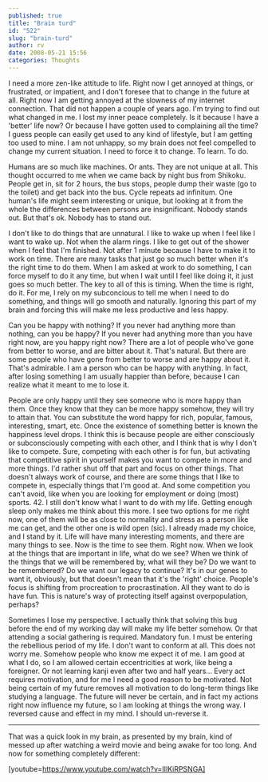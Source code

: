 ```yaml
---
published: true
title: "Brain turd"
id: "522"
slug: "brain-turd"
author: rv
date: 2008-05-21 15:56
categories: Thoughts
---
```

I need a more zen-like attitude to life. Right now I get annoyed at things, or frustrated, or impatient, and I don't foresee that to change in the future at all. Right now I am getting annoyed at the slowness of my internet connection. That did not happen a couple of years ago. I'm trying to find out what changed in me. I lost my inner peace completely. Is it because I have a 'better' life now? Or because I have gotten used to complaining all the time? I guess people can easily get used to any kind of lifestyle, but I am getting too used to mine. I am not unhappy, so my brain does not feel compelled to change my current situation. I need to force it to change. To learn. To do.

Humans are so much like machines. Or ants. They are not unique at all. This thought occurred to me when we came back by night bus from Shikoku. People get in, sit for 2 hours, the bus stops, people dump their waste (go to the toilet) and get back into the bus. Cycle repeats ad infinitum. One human's life might seem interesting or unique, but looking at it from the whole the differences between persons are insignificant. Nobody stands out. But that's ok. Nobody has to stand out.

I don't like to do things that are unnatural. I like to wake up when I feel like I want to wake up. Not when the alarm rings. I like to get out of the shower when I feel that I'm finished. Not after 1 minute because I have to make it to work on time. There are many tasks that just go so much better when it's the right time to do them. When I am asked at work to do something, I can force myself to do it any time, but when I wait until I feel like doing it, it just goes so much better. The key to all of this is timing. When the time is right, do it. For me, I rely on my subconcious to tell me when I need to do something, and things will go smooth and naturally. Ignoring this part of my brain and forcing this will make me less productive and less happy.

Can you be happy with nothing? If you never had anything more than nothing, can you be happy? If you never had anything more than you have right now, are you happy right now? There are a lot of people who've gone from better to worse, and are bitter about it. That's natural. But there are some people who have gone from better to worse and are happy about it. That's admirable. I am a person who can be happy with anything. In fact, after losing something I am usually happier than before, because I can realize what it meant to me to lose it.

People are only happy until they see someone who is more happy than them. Once they know that they can be more happy somehow, they will try to attain that. You can substitute the word happy for rich, popular, famous, interesting, smart, etc. Once the existence of something better is known the happiness level drops. I think this is because people are either consciously or subconsciously competing with each other, and I think that is why I don't like to compete. Sure, competing with each other is for fun, but activating that competitive spirit in yourself makes you want to compete in more and more things. I'd rather shut off that part and focus on other things. That doesn't always work of course, and there are some things that I like to compete in, especially things that I'm good at. And some competition you can't avoid, like when you are looking for employment or doing (most) sports.
42. I still don't know what I want to do with my life. Getting enough sleep only makes me think about this more. I see two options for me right now, one of them will be as close to normality and stress as a person like me can get, and the other one is wild open (sic). I already made my choice, and I stand by it. Life will have many interesting moments, and there are many things to see. Now is the time to see them. Right now.
When we look at the things that are important in life, what do we see? When we think of the things that we will be remembered by, what will they be? Do we want to be remembered? Do we want our legacy to continue? It's in our genes to want it, obviously, but that doesn't mean that it's the 'right' choice. People's focus is shifting from procreation to procrastination. All they want to do is have fun. This is nature's way of protecting itself against overpopulation, perhaps?

Sometimes I lose my perspective. I actually think that solving this bug before the end of my working day will make my life better somehow. Or that attending a social gathering is required. Mandatory fun. I must be entering the rebellious period of my life. I don't want to conform at all. This does not worry me. Somehow people who know me expect it of me. I am good at what I do, so I am allowed certain eccentricities at work, like being a foreigner. Or not learning kanji even after two and half years... Every act requires motivation, and for me I need a good reason to be motivated. Not being certain of my future removes all motivation to do long-term things like studying a language. The future will never be certain, and in fact my actions right now influence my future, so I am looking at things the wrong way. I reversed cause and effect in my mind. I should un-reverse it.

---------

That was a quick look in my brain, as presented by my brain, kind of messed up after watching a weird movie and being awake for too long. And now for something completely different:

[youtube=https://www.youtube.com/watch?v=IIlKiRPSNGA]